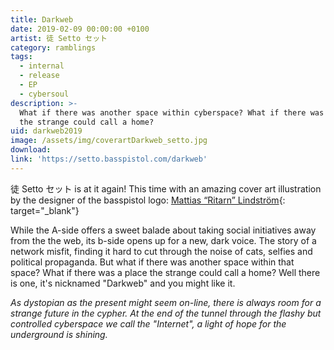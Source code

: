 ```yaml
---
title: Darkweb
date: 2019-02-09 00:00:00 +0100
artist: 徒 Setto セット
category: ramblings
tags:
  - internal
  - release
  - EP
  - cybersoul
description: >-
  What if there was another space within cyberspace? What if there was a place
  the strange could call a home?
uid: darkweb2019
image: /assets/img/coverartDarkweb_setto.jpg
download:
link: 'https://setto.basspistol.com/darkweb'
---
```


徒 Setto セット is at it again! This time with an amazing cover art illustration by the designer of the basspistol logo: [Mattias “Ritarn” Lindström](https://ritarn.com/){: target="_blank"}

While the A-side offers a sweet balade about taking social initiatives away from the the web, its b-side opens up for a new, dark voice. The story of a network misfit, finding it hard to cut through the noise of cats, selfies and political propaganda. But what if there was another space within that space? What if there was a place the strange could call a home? Well there is one, it's nicknamed "Darkweb" and you might like it.

*As dystopian as the present might seem on-line, there is always room for a strange future in the cypher. At the end of the tunnel through the flashy but controlled cyberspace we call the "Internet", a light of hope for the underground is shining.*